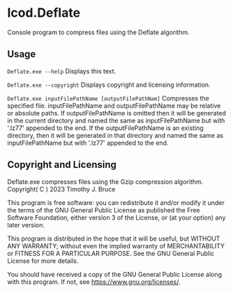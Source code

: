 # Icod.Deflate
Console program to compress files using the Deflate algorithm.

## Usage
`Deflate.exe --help`
Displays this text.

`Deflate.exe --copyright`
Displays copyright and licensing information.

`Deflate.exe inputFilePathName [outputFilePathNam]`
Compresses the specified file.
inputFilePathName and outputFilePathName may be relative or absolute paths.
If outputFilePathName is omitted then it will be generated in the current directory and named the same as inputFilePathName but with '.lz77' appended to the end.
If the outputFilePathName is an existing directory, then it will be generated in that directory and named the same as inputFilePathName but with '.lz77' appended to the end.

## Copyright and Licensing
Deflate.exe compresses files using the Gzip compression algorithm.
Copyright( C ) 2023 Timothy J. Bruce

This program is free software: you can redistribute it and/or modify
it under the terms of the GNU General Public License as published 
the Free Software Foundation, either version 3 of the License, or
(at your option) any later version.

This program is distributed in the hope that it will be useful,
but WITHOUT ANY WARRANTY; without even the implied warranty of
MERCHANTABILITY or FITNESS FOR A PARTICULAR PURPOSE.  See the
GNU General Public License for more details.

You should have received a copy of the GNU General Public License
along with this program.  If not, see <https://www.gnu.org/licenses/>.
